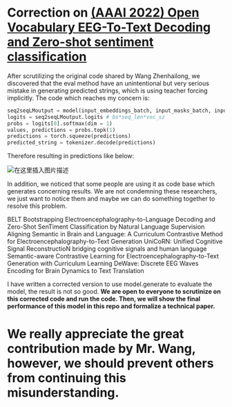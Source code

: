 # Correction on [(AAAI 2022) Open Vocabulary EEG-To-Text Decoding and Zero-shot sentiment classification](https://arxiv.org/abs/2112.02690)

After scrutilizing the original code shared by Wang Zhenhailong, we discovered that the eval method have an unintentional but very serious mistake in generating predicted strings, which is using teacher forcing implicitly. 
The code which reaches my concern is:


```python
seq2seqLMoutput = model(input_embeddings_batch, input_masks_batch, input_mask_invert_batch, target_ids_batch)
logits = seq2seqLMoutput.logits # bs*seq_len*voc_sz
probs = logits[0].softmax(dim = 1)
values, predictions = probs.topk(1)
predictions = torch.squeeze(predictions)
predicted_string = tokenizer.decode(predictions) 
```

Therefore resulting in predictions like below:

![在这里插入图片描述](https://img-blog.csdnimg.cn/39c3cad1650f41a3ba01948ac60700a4.png)


In addition, we noticed that some people are using it as code base which generates concerning results. We are not condemning these researchers, we just want to notice them and maybe we can do something together to resolve this problem. 

BELT Bootstrapping Electroencephalography-to-Language Decoding and Zero-Shot SenTiment Classification by Natural Language Supervision
Aligning Semantic in Brain and Language: A Curriculum Contrastive Method for Electroencephalography-to-Text Generation
UniCoRN: Unified Cognitive Signal ReconstructioN bridging cognitive signals and human language
Semantic-aware Contrastive Learning for Electroencephalography-to-Text Generation with Curriculum Learning
DeWave: Discrete EEG Waves Encoding for Brain Dynamics to Text Translation

I have written a corrected version to use model.generate to evaluate the model, the result is not so good. **We are open to everyone to scrutinize on this corrected code and run the code. Then, we will show the final performance of this model in this repo and formalize a technical paper.**
# We really appreciate the great contribution made by Mr. Wang, however, we should prevent others from continuing this misunderstanding. 


